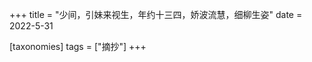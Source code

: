 +++
title = "少间，引妹来视生，年约十三四，娇波流慧，细柳生姿"
date = 2022-5-31

[taxonomies]
tags = ["摘抄"]
+++ 
<!-- more -->